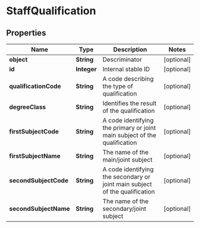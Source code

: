 
# StaffQualification

## Properties
Name | Type | Description | Notes
------------ | ------------- | ------------- | -------------
**object** | **String** | Descriminator |  [optional]
**id** | **Integer** | Internal stable ID |  [optional]
**qualificationCode** | **String** | A code describing the type of qualification |  [optional]
**degreeClass** | **String** | Identifies the result of the qualification |  [optional]
**firstSubjectCode** | **String** | A code identifying the primary or joint main subject of the qualification |  [optional]
**firstSubjectName** | **String** | The name of the main/joint subject |  [optional]
**secondSubjectCode** | **String** | A code identifying the secondary or joint main subject of the qualification |  [optional]
**secondSubjectName** | **String** | The name of the secondary/joint subject |  [optional]




